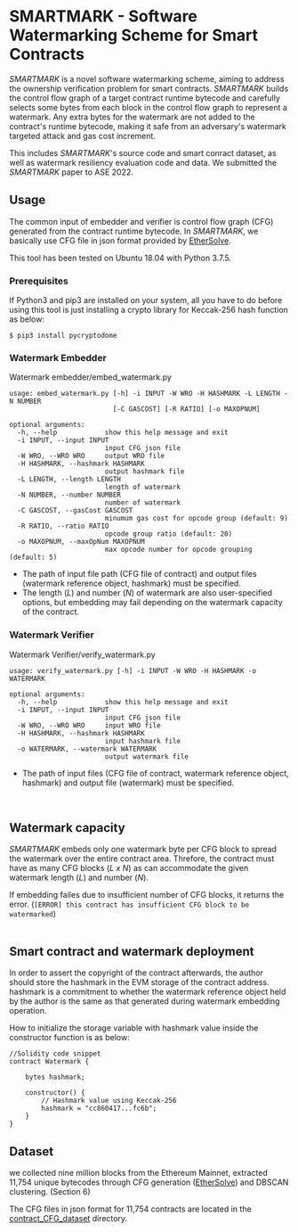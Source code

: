 # **SMARTMARK - Software Watermarking Scheme for Smart Contracts**

*SMARTMARK* is a novel software watermarking scheme, aiming to address the ownership verification problem for smart contracts. *SMARTMARK* builds the control flow graph of a target contract runtime bytecode and carefully selects some bytes from each block in the control flow graph to represent a watermark. Any extra bytes for the watermark are not added to the contract's runtime bytecode, making it safe from an adversary's watermark targeted attack and gas cost increment.  

This includes *SMARTMARK*'s source code and smart conract dataset, as well as watermark resiliency evaluation code and data.
We submitted the *SMARTMARK* paper to ASE 2022.
</br>

## Usage


The common input of embedder and verifier is control flow graph (CFG) generated from the contract runtime bytecode. In *SMARTMARK*, we basically use CFG file in json format provided by [EtherSolve](https://github.com/SeUniVr/EtherSolve.git).  

This tool has been tested on Ubuntu 18.04 with Python 3.7.5.

### Prerequisites
If Python3 and pip3 are installed on your system, all you have to do before using this tool is just installing a crypto library for Keccak-256 hash function as below:
```
$ pip3 install pycryptodome
```

### Watermark Embedder

Watermark embedder/embed_watermark.py

```
usage: embed_watermark.py [-h] -i INPUT -W WRO -H HASHMARK -L LENGTH -N NUMBER
                          [-C GASCOST] [-R RATIO] [-o MAXOPNUM]

optional arguments:
  -h, --help            show this help message and exit
  -i INPUT, --input INPUT
                        input CFG json file
  -W WRO, --WRO WRO     output WRO file
  -H HASHMARK, --hashmark HASHMARK
                        output hashmark file
  -L LENGTH, --length LENGTH
                        length of watermark
  -N NUMBER, --number NUMBER
                        number of watermark
  -C GASCOST, --gasCost GASCOST
                        minumum gas cost for opcode group (default: 9)
  -R RATIO, --ratio RATIO
                        opcode group ratio (default: 20)
  -o MAXOPNUM, --maxOpNum MAXOPNUM
                        max opcode number for opcode grouping (default: 5)
```

- The path of input file path (CFG file of contract) and output files (watermark reference object, hashmark) must be specified.
- The length (*L*) and number (*N*) of watermark are also user-specified options, but embedding may fail depending on the watermark capacity of the contract.

### Watermark Verifier

Watermark Verifier/verify_watermark.py

```
usage: verify_watermark.py [-h] -i INPUT -W WRO -H HASHMARK -o WATERMARK

optional arguments:
  -h, --help            show this help message and exit
  -i INPUT, --input INPUT
                        input CFG json file
  -W WRO, --WRO WRO     input WRO file
  -H HASHMARK, --hashmark HASHMARK
                        input hashmark file
  -o WATERMARK, --watermark WATERMARK
                        output watermark file
```

- The path of input files (CFG file of contract, watermark reference object, hashmark) and output file (watermark) must be specified.

  
</br>

## Watermark capacity

*SMARTMARK* embeds only one watermark byte per CFG block to spread the watermark over the entire contract area. Threfore, the contract must have as many CFG blocks (*L x N*) as can accommodate the given watermark length (*L*) and number (*N*).

If embedding failes due to insufficient number of CFG blocks, it returns the error. (`[ERROR] this contract has insufficient CFG block to be watermarked`)  
</br>

## Smart contract and watermark deployment

In order to assert the copyright of the contract afterwards, the author should store the hashmark in the EVM storage of the contract address. hashmark is a commitment to whether the watermark reference object held by the author is the same as that generated during watermark embedding operation.


How to initialize the storage variable with hashmark value inside the constructor function is as below:

```solidity
//Solidity code snippet
contract Watermark {

    bytes hashmark;

    constructor() {
        // Hashmark value using Keccak-256
        hashmark = "cc860417...fc6b";
    }
}
```


## Dataset
we collected nine million blocks from the Ethereum Mainnet, extracted 11,754 unique bytecodes through CFG generation ([EtherSolve](https://github.com/SeUniVr/EtherSolve.git)) and DBSCAN clustering. (Section 6)

The CFG files in json format for 11,754 contracts are located in the [contract_CFG_dataset](contract_CFG_dataset) directory.
